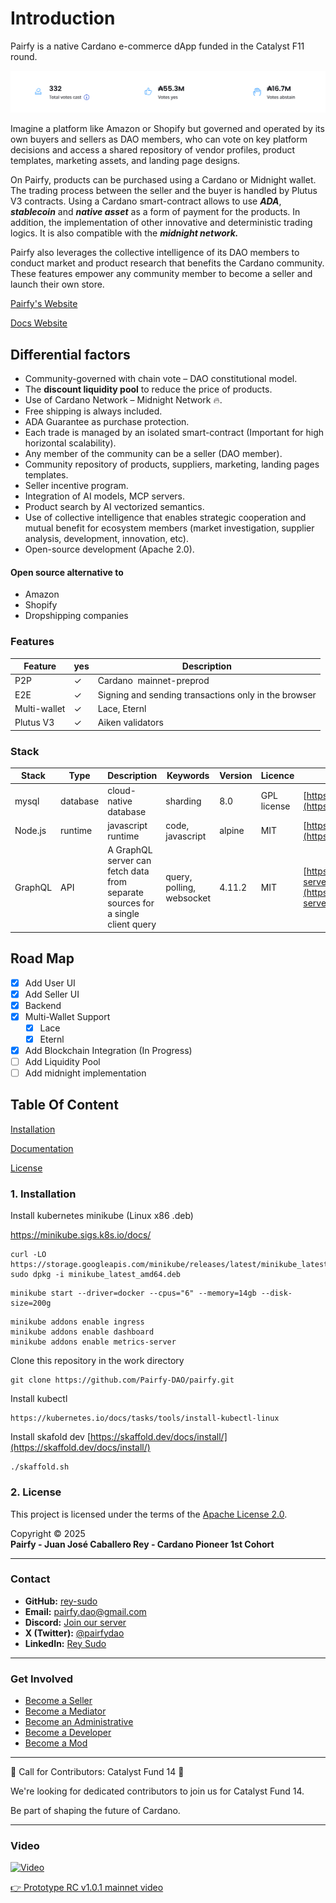 # Introduction

Pairfy is a native Cardano e-commerce dApp funded in the Catalyst F11 round.

![Catalyst](z/docs/assets/f11.png)

Imagine a platform like Amazon or Shopify but governed and operated by its own buyers and sellers as DAO members,
who can vote on key platform decisions and access a shared repository of vendor profiles, product templates, marketing assets, and landing page designs.

On Pairfy, products can be purchased using a Cardano or Midnight wallet. The trading process between the seller and the buyer is handled by Plutus V3 contracts.
Using a Cardano smart-contract allows to use **_ADA_**, **_stablecoin_** and **_native asset_** as a form of payment for the products.
In addition, the implementation of other innovative and deterministic trading logics. It is also compatible with the **_midnight network._**

Pairfy also leverages the collective intelligence of its DAO members to conduct market and product research that benefits the Cardano community.
These features empower any community member to become a seller and launch their own store.

[Pairfy's Website](https://pairfy.io)

[Docs Website](https://docs.pairfy.io)

## Differential factors

- Community-governed with chain vote – DAO constitutional model.
- The **discount liquidity pool** to reduce the price of products.
- Use of Cardano Network – Midnight Network 🔥.
- Free shipping is always included.
- ADA Guarantee as purchase protection.
- Each trade is managed by an isolated smart-contract (Important for high horizontal scalability).
- Any member of the community can be a seller (DAO member).
- Community repository of products, suppliers, marketing, landing pages templates.
- Seller incentive program.
- Integration of AI models, MCP servers.
- Product search by AI vectorized semantics.
- Use of collective intelligence that enables strategic cooperation and mutual benefit for ecosystem members 
(market investigation, supplier analysis, development, innovation, etc).
- Open-source development (Apache 2.0).

#### Open source alternative to

- Amazon
- Shopify
- Dropshipping companies

### Features


| Feature      | yes | Description                                          |
| -------------- | ----- | ------------------------------------------------------ |
| P2P          | ✓  | Cardano  mainnet-preprod        |
| E2E          | ✓  | Signing and sending transactions only in the browser |
| Multi-wallet | ✓  | Lace, Eternl                            |
| Plutus V3       | ✓  | Aiken validators                           |

### Stack


| Stack    | Type      | Description                  | Keywords                     | Version | Licence            | Repository                                                         |
| ---------- | ----------- | ------------------------------ | ------------------------------ | --------- | -------------------- | -------------------------------------------------------------------- |
| mysql    | database  | cloud-native database        | sharding                     | 8.0     | GPL license        | [https://www.mysql.com/downloads](https://www.mysql.com/downloads) |
| Node.js  | runtime   | javascript runtime           | code, javascript             | alpine  | MIT                | [https://github.com/nodejs/node](https://github.com/nodejs/node)   |
| GraphQL  | API       | A GraphQL server can fetch data from separate sources for a single client query | query, polling, websocket | 4.11.2 | MIT | [https://github.com/apollographql/apollo-server](https://github.com/apollographql/apollo-server)

## Road Map

- [X] Add User UI
- [X] Add Seller UI
- [X] Backend
- [X] Multi-Wallet Support
  - [X] Lace
  - [X] Eternl
- [X] Add Blockchain Integration (In Progress)
- [ ] Add Liquidity Pool
- [ ] Add midnight implementation

## Table Of Content

[Installation](#installation)

[Documentation](#documentation)

[License](#license)

### 1\. Installation

Install kubernetes minikube (Linux x86 .deb)

https://minikube.sigs.k8s.io/docs/

```
curl -LO https://storage.googleapis.com/minikube/releases/latest/minikube_latest_amd64.deb
sudo dpkg -i minikube_latest_amd64.deb
```

```
minikube start --driver=docker --cpus="6" --memory=14gb --disk-size=200g 
```

```
minikube addons enable ingress
minikube addons enable dashboard
minikube addons enable metrics-server
```

Clone this repository in the work directory

```
git clone https://github.com/Pairfy-DAO/pairfy.git
```

Install kubectl

```
https://kubernetes.io/docs/tasks/tools/install-kubectl-linux
```

Install skafold dev
[https://skaffold.dev/docs/install/](https://skaffold.dev/docs/install/)

```
./skaffold.sh
```

### 2\. License

This project is licensed under the terms of the [Apache License 2.0](./LICENSE).

Copyright © 2025  
**Pairfy - Juan José Caballero Rey - Cardano Pioneer 1st Cohort**

---

### Contact

- **GitHub:** [rey-sudo](https://github.com/rey-sudo)
- **Email:** [pairfy.dao@gmail.com](mailto:pairfy.dao@gmail.com)  
- **Discord:** [Join our server](https://discord.gg/qEdn9m3VUJ)  
- **X (Twitter):** [@pairfydao](https://x.com/pairfydao)  
- **LinkedIn:** [Rey Sudo](https://www.linkedin.com/in/rey-sudo)

---

### Get Involved

- [Become a Seller](https://seller.pairfy.io)  
- [Become a Mediator](https://discord.gg/qEdn9m3VUJ)  
- [Become an Administrative](https://discord.gg/qEdn9m3VUJ)  
- [Become a Developer](https://discord.gg/qEdn9m3VUJ)  
- [Become a Mod](https://discord.gg/qEdn9m3VUJ)

---

🚀 Call for Contributors: Catalyst Fund 14 🚀

We're looking for dedicated contributors to join us for Catalyst Fund 14.

Be part of shaping the future of Cardano.

---

### Video

[![Video](https://img.youtube.com/vi/f1lCRxHEJlY/0.jpg)](https://www.youtube.com/watch?v=f1lCRxHEJlY)

[👉 Prototype RC v1.0.1 mainnet video](https://www.youtube.com/watch?v=f1lCRxHEJlY)

